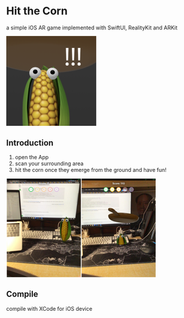 # Hit the Corn

a simple iOS AR game implemented with SwiftUI, RealityKit and ARKit

<img src="./images/corn.png" width="240px">

## Introduction

1. open the App
2. scan your surrounding area
3. hit the corn once they emerge from the ground and have fun!

<img src="./images/demo.png" width="400px">

## Compile

compile with XCode for iOS device